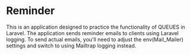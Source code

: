 # Reminder
This is an application designed to practice the functionality of QUEUES in Laravel. The application sends reminder emails to clients using Laravel logging. To send actual emails, you'll need to adjust the env(Mail_Mailer) settings and switch to using Mailtrap logging instead.
